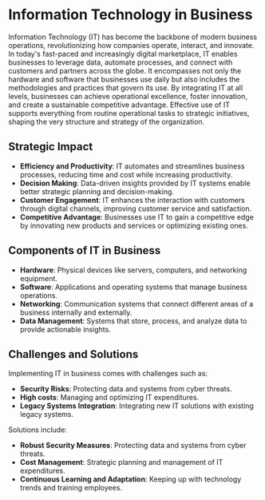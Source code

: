 
# Information Technology in Business

Information Technology (IT) has become the backbone of modern business operations, revolutionizing how companies operate, interact, and innovate. In today's fast-paced and increasingly digital marketplace, IT enables businesses to leverage data, automate processes, and connect with customers and partners across the globe. It encompasses not only the hardware and software that businesses use daily but also includes the methodologies and practices that govern its use. By integrating IT at all levels, businesses can achieve operational excellence, foster innovation, and create a sustainable competitive advantage. Effective use of IT supports everything from routine operational tasks to strategic initiatives, shaping the very structure and strategy of the organization.

## Strategic Impact

- **Efficiency and Productivity**: IT automates and streamlines business processes, reducing time and cost while increasing productivity.
- **Decision Making**: Data-driven insights provided by IT systems enable better strategic planning and decision-making.
- **Customer Engagement**: IT enhances the interaction with customers through digital channels, improving customer service and satisfaction.
- **Competitive Advantage**: Businesses use IT to gain a competitive edge by innovating new products and services or optimizing existing ones.

## Components of IT in Business

- **Hardware**: Physical devices like servers, computers, and networking equipment.
- **Software**: Applications and operating systems that manage business operations.
- **Networking**: Communication systems that connect different areas of a business internally and externally.
- **Data Management**: Systems that store, process, and analyze data to provide actionable insights.

## Challenges and Solutions

Implementing IT in business comes with challenges such as: 
- **Security Risks**: Protecting data and systems from cyber threats.
- **High costs**: Managing and optimizing IT expenditures.
- **Legacy Systems Integration**: Integrating new IT solutions with existing legacy systems.

Solutions include:
- **Robust Security Measures**: Protecting data and systems from cyber threats.
- **Cost Management**: Strategic planning and management of IT expenditures.
- **Continuous Learning and Adaptation**: Keeping up with technology trends and training employees.

